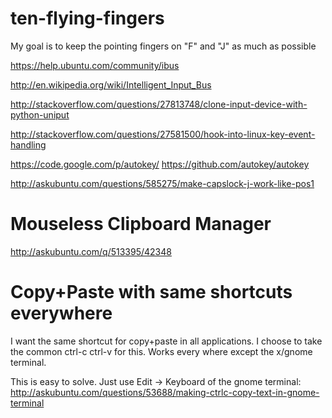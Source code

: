 # ten-flying-fingers
My goal is to keep the pointing fingers on "F" and "J" as much as possible

https://help.ubuntu.com/community/ibus

http://en.wikipedia.org/wiki/Intelligent_Input_Bus

http://stackoverflow.com/questions/27813748/clone-input-device-with-python-uniput

http://stackoverflow.com/questions/27581500/hook-into-linux-key-event-handling

https://code.google.com/p/autokey/  https://github.com/autokey/autokey

http://askubuntu.com/questions/585275/make-capslock-j-work-like-pos1

# Mouseless Clipboard Manager
http://askubuntu.com/q/513395/42348

# Copy+Paste with same shortcuts everywhere
I want the same shortcut for copy+paste in all applications. I choose to take the common ctrl-c ctrl-v for this. Works every where except the x/gnome terminal.

This is easy to solve. Just use Edit -> Keyboard of the gnome terminal: http://askubuntu.com/questions/53688/making-ctrlc-copy-text-in-gnome-terminal
